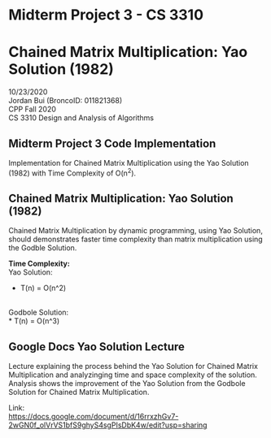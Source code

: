# Midterm Project 3 - CS 3310
# Chained Matrix Multiplication: Yao Solution (1982)
10/23/2020<br>
Jordan Bui (BroncoID: 011821368)<br>
CPP Fall 2020<br>
CS 3310 Design and Analysis of Algorithms

Midterm Project 3 Code Implementation
-
Implementation for Chained Matrix Multiplication using the Yao Solution (1982) with Time Complexity of O(n<sup>2</sup>).

Chained Matrix Multiplication: Yao Solution (1982)
-
Chained Matrix Multiplication by dynamic programming, using Yao Solution, should demonstrates faster time complexity than matrix multiplication using the Godble Solution.

**Time Complexity:<br>**
Yao Solution:<br>
  * T(n) = O(n^2)
  <br>
Godbole Solution:<br>
  * T(n) = O(n^3)
  
Google Docs Yao Solution Lecture
-
Lecture explaining the process behind the Yao Solution for Chained Matrix Multiplication and analyzinging time and space complexity of the solution. Analysis shows the improvement of the Yao Solution from the Godbole Solution for Chained Matrix Multiplication.

Link:<br>
https://docs.google.com/document/d/16rrxzhGv7-2wGN0f_olVrVS1bfS9ghyS4sgPIsDbK4w/edit?usp=sharing


